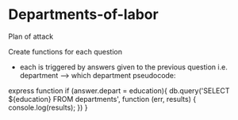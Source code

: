 # Departments-of-labor


Plan of attack

Create functions for each question
 - each is triggered by answers given to the previous question i.e. department --> which department 
pseudocode:

express
function
if (answer.depart = education){
    db.query('SELECT ${education} FROM departments', function (err, results) {
  console.log(results);
})
}
